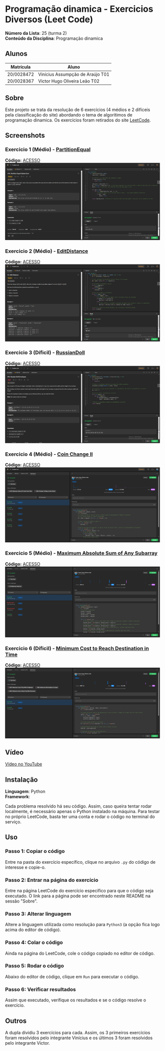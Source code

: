 # Programação dinamica - Exercicios Diversos (Leet Code)

**Número da Lista**: 25 (turma 2)<br>
**Conteúdo da Disciplina**: Programação dinamica<br>

## Alunos
|Matrícula | Aluno |
| -- | -- |
| 20/0028472  |  Vinícius Assumpção de Araújo T01 |
| 20/0028367  |  Victor Hugo Oliveira Leão T02 |

## Sobre 
Este projeto se trata da resolução de 6 exercícios (4 médios e 2 difíceis pela classificação do site) abordando o tema de algoritimos de programação dinamica. Os exercícios foram retirados do site [LeetCode](https://leetcode.com).

## Screenshots

### Exercicio 1 (Médio) - [PartitionEqual](https://leetcode.com/problems/partition-equal-subset-sum/)
**Código:** [ACESSO](PartitionEqual/PartitionEqual.py)<br>
![PartitionIMG](Assets/Partition.png)

### Exercicio 2 (Médio) - [EditDistance](https://leetcode.com/problems/edit-distance/)
**Código:** [ACESSO](EditDistance/EditDistance.py)<br>
![EditIMG](Assets/EditDist.png)

### Exercicio 3 (Díficil) - [RussianDoll](https://leetcode.com/problems/russian-doll-envelopes/)
**Código:** [ACESSO](RussianDoll/RussianDoll.py)<br>
![RussianIMG](Assets/Russian.png)

### Exercicio 4 (Médio) - [Coin Change II](https://leetcode.com/problems/coin-change-ii/)
**Código:** [ACESSO](CoinChange/CoinChange.py)<br>
![CoinChangeIMG](Assets/coinchange-accepted.png)

### Exercicio 5 (Médio) - [Maximum Absolute Sum of Any Subarray](https://leetcode.com/problems/maximum-absolute-sum-of-any-subarray/)
**Código:** [ACESSO](MaximumSumArray/MaximumSumArray.py)<br>
![Maximum Absolute Sum of Any SubarrayIMG](Assets/maximumsumabs-accepted.png)

### Exercicio 6 (Díficil) - [Minimum Cost to Reach Destination in Time](https://leetcode.com/problems/minimum-cost-to-reach-destination-in-time/)
**Código:** [ACESSO](MinimumCost/MinimumCost.py)<br>
![MinimumCostIMG](Assets/minimumcost-accepted.png)

## Vídeo

[Vídeo no YouTube](https://www.youtube.com/watch?v=PEr1KDCqMJA)


## Instalação 
**Linguagem**: Python<br>
**Framework**: <br>

Cada problema resolvido há seu código. Assim, caso queira tentar rodar localmente, é necessário apenas o Python instalado na máquina. Para testar no próprio LeetCode, basta ter uma conta e rodar o código no terminal do serviço.

## Uso 

### Passo 1: Copiar o código
Entre na pasta do exercício específico, clique no arquivo `.py` do código de interesse e copie-o.

### Passo 2: Entrar na página do exercício
Entre na página LeetCode do exercício específico para que o código seja executado. O link para a página pode ser encontrado neste README na sessão "Sobre".

### Passo 3: Alterar linguagem
Altere a linguagem utilizada como resolução para `Python3` (a opção fica logo acima do editor de código).

### Passo 4: Colar o código
Ainda na página do LeetCode, cole o código copiado no editor de código.

### Passo 5: Rodar o código
Abaixo do editor de código, clique em `Run` para executar o código.

### Passo 6: Verificar resultados
Assim que executado, verifique os resultados e se o código resolve o exercício.

## Outros

A dupla dividiu 3 exercícios para cada. Assim, os 3 primeiros exercícios foram resolvidos pelo integrante Vinícius e os últimos 3 foram resolvidos pelo integrante Victor.

